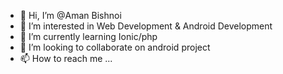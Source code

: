 - 👋 Hi, I’m @Aman Bishnoi
- 👀 I’m interested in Web Development & Android Development
- 🌱 I’m currently learning Ionic/php
- 💞️ I’m looking to collaborate on android project
- 📫 How to reach me ...

<!---
bishnoia03/bishnoia03 is a ✨ special ✨ repository because its `README.md` (this file) appears on your GitHub profile.
You can click the Preview link to take a look at your changes.
--->
